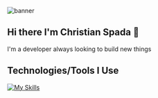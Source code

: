 ![banner](https://github.com/christian-spada/christian-spada/assets/63130100/36c8d0ec-ba63-4c88-bf43-582744057643)

## Hi there I'm Christian Spada 👋

I'm a developer always looking to build new things

## Technologies/Tools I Use
[![My Skills](https://skillicons.dev/icons?i=js,typescript,html,css,react,python,express,flask,docker,figma)](https://skillicons.dev)

